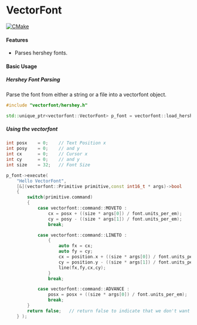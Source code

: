 # VectorFont
[![CMake](https://github.com/adrian-purser/vectorfont/actions/workflows/cmake.yml/badge.svg)](https://github.com/adrian-purser/vectorfont/actions/workflows/cmake.yml)


#### Features

 - Parses hershey fonts.

#### Basic Usage

##### Hershey Font Parsing

Parse the font from either a string or a file into a vectorfont object.

```C++
#include "vectorfont/hershey.h"

std::unique_ptr<vectorfont::VectorFont> p_font = vectorfont::load_hershey_font("hershey_sans.svg");

```

##### Using the vectorfont

```C++
int posx	= 0;	// Text Position x
int posy 	= 0;	// and y
int cx 		= 0;	// Cursor x
int cy 		= 0;	// and y
int size	= 32;	// Font Size

p_font->execute(
	"Hello VectorFont",
	[&](vectorfont::Primitive primitive,const int16_t * args)->bool
	{
		switch(primitive.command)
		{
			case vectorfont::command::MOVETO :
				cx = posx + ((size * args[0]) / font.units_per_em);
				cy = posy - ((size * args[1]) / font.units_per_em);
				break;

			case vectorfont::command::LINETO :
				{
					auto fx = cx;
					auto fy = cy;
					cx = position.x + ((size * args[0]) / font.units_per_em);
					cy = position.y - ((size * args[1]) / font.units_per_em);
					line(fx,fy,cx,cy);
				}
				break;

			case vectorfont::command::ADVANCE :
				posx = posx + ((size * args[0]) / font.units_per_em);
				break;
		}
		return false;	// return false to indicate that we don't want to stop being called back.
	} );
```

